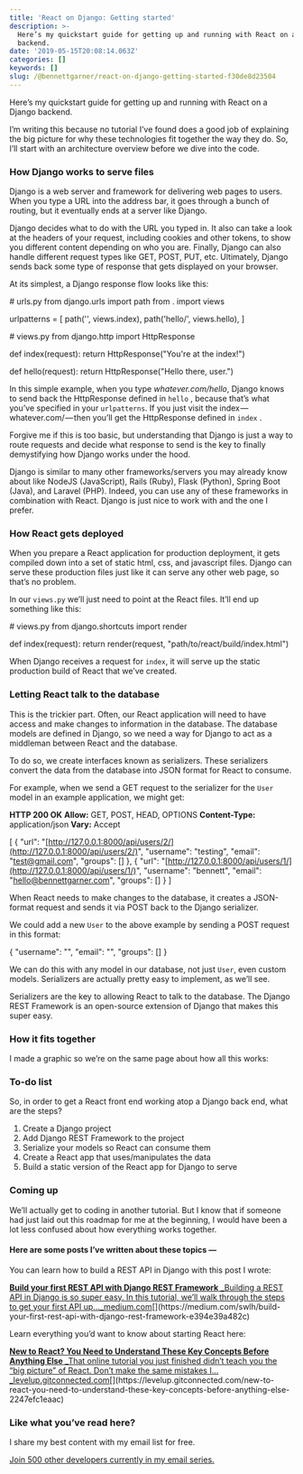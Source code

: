 ```yaml
---
title: 'React on Django: Getting started'
description: >-
  Here’s my quickstart guide for getting up and running with React on a Django
  backend.
date: '2019-05-15T20:08:14.063Z'
categories: []
keywords: []
slug: /@bennettgarner/react-on-django-getting-started-f30de8d23504
---
```


Here’s my quickstart guide for getting up and running with React on a Django backend.

I’m writing this because no tutorial I’ve found does a good job of explaining the big picture for why these technologies fit together the way they do. So, I’ll start with an architecture overview before we dive into the code.

### How Django works to serve files

Django is a web server and framework for delivering web pages to users. When you type a URL into the address bar, it goes through a bunch of routing, but it eventually ends at a server like Django.

Django decides what to do with the URL you typed in. It also can take a look at the headers of your request, including cookies and other tokens, to show you different content depending on who you are. Finally, Django can also handle different request types like GET, POST, PUT, etc. Ultimately, Django sends back some type of response that gets displayed on your browser.

At its simplest, a Django response flow looks like this:

\# urls.py
from django.urls import path
from . import views

urlpatterns = \[
    path('', views.index),
    path('hello/', views.hello),
\]

\# views.py
from django.http import HttpResponse

def index(request):
    return HttpResponse("You're at the index!")

def hello(request):
    return HttpResponse("Hello there, user.")

In this simple example, when you type _whatever.com/hello_, Django knows to send back the HttpResponse defined in `hello` , because that’s what you’ve specified in your `urlpatterns`. If you just visit the index — whatever.com/ — then you’ll get the HttpResponse defined in `index` .

Forgive me if this is too basic, but understanding that Django is just a way to route requests and decide what response to send is the key to finally demystifying how Django works under the hood.

Django is similar to many other frameworks/servers you may already know about like NodeJS (JavaScript), Rails (Ruby), Flask (Python), Spring Boot (Java), and Laravel (PHP). Indeed, you can use any of these frameworks in combination with React. Django is just nice to work with and the one I prefer.

### How React gets deployed

When you prepare a React application for production deployment, it gets compiled down into a set of static html, css, and javascript files. Django can serve these production files just like it can serve any other web page, so that’s no problem.

In our `views.py` we’ll just need to point at the React files. It’ll end up something like this:

\# views.py
from django.shortcuts import render

def index(request):
    return render(request, "path/to/react/build/index.html")

When Django receives a request for `index`, it will serve up the static production build of React that we’ve created.

### Letting React talk to the database

This is the trickier part. Often, our React application will need to have access and make changes to information in the database. The database models are defined in Django, so we need a way for Django to act as a middleman between React and the database.

To do so, we create interfaces known as serializers. These serializers convert the data from the database into JSON format for React to consume.

For example, when we send a GET request to the serializer for the `User` model in an example application, we might get:

**HTTP 200 OK**
**Allow:** GET, POST, HEAD, OPTIONS
**Content-Type:** application/json
**Vary:** Accept

\[
    {
        "url": "[http://127.0.0.1:8000/api/users/2/](http://127.0.0.1:8000/api/users/2/)",
        "username": "testing",
        "email": "[test@gmail.com](mailto:bennettgarner+test@gmail.com)",
        "groups": \[\]
    },
    {
        "url": "[http://127.0.0.1:8000/api/users/1/](http://127.0.0.1:8000/api/users/1/)",
        "username": "bennett",
        "email": "[hello@bennettgarner.com](mailto:hello@bennettgarner.com)",
        "groups": \[\]
    }
\]

When React needs to make changes to the database, it creates a JSON-format request and sends it via POST back to the Django serializer.

We could add a new `User` to the above example by sending a POST request in this format:

{
    "username": "",
    "email": "",
    "groups": \[\]
}

We can do this with any model in our database, not just `User`, even custom models. Serializers are actually pretty easy to implement, as we’ll see.

Serializers are the key to allowing React to talk to the database. The Django REST Framework is an open-source extension of Django that makes this super easy.

### How it fits together

I made a graphic so we’re on the same page about how all this works:

### To-do list

So, in order to get a React front end working atop a Django back end, what are the steps?

1.  Create a Django project
2.  Add Django REST Framework to the project
3.  Serialize your models so React can consume them
4.  Create a React app that uses/manipulates the data
5.  Build a static version of the React app for Django to serve

### Coming up

We’ll actually get to coding in another tutorial. But I know that if someone had just laid out this roadmap for me at the beginning, I would have been a lot less confused about how everything works together.

#### Here are some posts I’ve written about these topics —

You can learn how to build a REST API in Django with this post I wrote:

[**Build your first REST API with Django REST Framework**
_Building a REST API in Django is so super easy. In this tutorial, we’ll walk through the steps to get your first API up…_medium.com](https://medium.com/swlh/build-your-first-rest-api-with-django-rest-framework-e394e39a482c "https://medium.com/swlh/build-your-first-rest-api-with-django-rest-framework-e394e39a482c")[](https://medium.com/swlh/build-your-first-rest-api-with-django-rest-framework-e394e39a482c)

Learn everything you’d want to know about starting React here:

[**New to React? You Need to Understand These Key Concepts Before Anything Else**
_That online tutorial you just finished didn’t teach you the “big picture” of React. Don’t make the same mistakes I…_levelup.gitconnected.com](https://levelup.gitconnected.com/new-to-react-you-need-to-understand-these-key-concepts-before-anything-else-2247efc1eaac "https://levelup.gitconnected.com/new-to-react-you-need-to-understand-these-key-concepts-before-anything-else-2247efc1eaac")[](https://levelup.gitconnected.com/new-to-react-you-need-to-understand-these-key-concepts-before-anything-else-2247efc1eaac)

### Like what you’ve read here?

I share my best content with my email list for free.

[Join 500 other developers currently in my email series.](https://sunny-architect-5371.ck.page/0a60026a5d)
